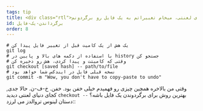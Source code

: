 ```yaml
---
tags: tip
title: <div class="rtl">ای لعنتی، میخام تغییراتم به یک فایل رو برگردونم!</div>
id: برگرداندن-یک-فایل
order: 8
---
```

<div class="rtl">

```git
# یک هش از یک کامیت قبل از تغییر فایل پیدا کن
git log
# با استفاده از دکمه های بالا و پایین در history جستجو کن
# وقتی که کامیتت و پیدا کردی، هش رو ذخیره کن
git checkout [saved hash] -- path/to/file
# نسخه قبلی فایل در ایندکس شما خواهد بود
git commit -m "Wow, you don't have to copy-paste to undo"
```

وقتی من بالاخره همچین چیزی رو فهمیدم خیلی خفن بود. خفن. خ-ف-ن. حالا جدی, کجای دنیای لعنتی دیدید `checkout --` بهترین روش برای برگردوندن یک فایل باشه؟ :دستان لینوس تروالدز می لرزد:
</div>

